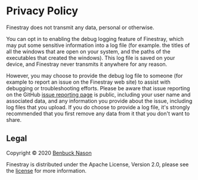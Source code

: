 # Privacy Policy

Finestray does not transmit any data, personal or otherwise.

You can opt in to enabling the debug logging feature of Finestray, which may put some sensitive information into a log
file (for example. the titles of all the windows that are open on your system, and the paths of the executables that
created the windows). This log file is saved on your device, and Finestray never transmits it anywhere for any reason.

However, you may choose to provide the debug log file to someone (for example to report an issue on the Finestray web
site) to assist with debugging or troubleshooting efforts. Please be aware that issue reporting on the GitHub
[issue reporting page](https://github.com/benbuck/finestray/issues) is public, including your user name and associated
data, and any information you provide about the issue, including log files that you upload. If you do choose to provide
a log file, it's strongly recommended that you first remove any data from it that you don't want to share.

## Legal

Copyright &copy; 2020 [Benbuck Nason](<https://github.com/benbuck>)

Finestray is distributed under the Apache License, Version 2.0, please see the [license](LICENSE) for more information.
